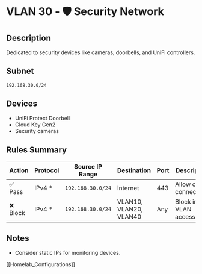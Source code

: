 # VLAN 30 - 🛡️ Security Network

## Description
Dedicated to security devices like cameras, doorbells, and UniFi controllers.

## Subnet
`192.168.30.0/24`

## Devices
- UniFi Protect Doorbell
- Cloud Key Gen2
- Security cameras

## Rules Summary
| Action | Protocol | Source IP Range | Destination | Port | Description |
|--------|----------|------------------|-------------|------|-------------|
| ✅ Pass | IPv4 * | `192.168.30.0/24` | Internet | 443 | Allow cloud connectivity |
| ❌ Block | IPv4 * | `192.168.30.0/24` | VLAN10, VLAN20, VLAN40 | Any | Block inter-VLAN access |

## Notes
- Consider static IPs for monitoring devices.

[[Homelab_Configurations]]
